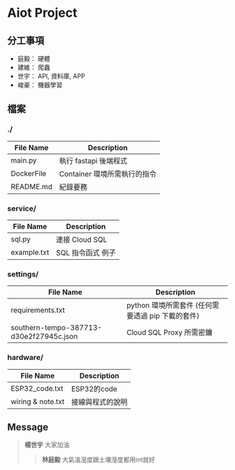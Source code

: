# Aiot Project


## 分工事項

* 庭毅： 硬體
* 建維： 爬蟲
* 世宇： API, 資料庫, APP
* 峻豪： 機器學習


## 檔案

### ./

| File Name                                  | Description                                                   |
| ------------------------------------------ | --------------------------------------------------------------|
| main.py                                    | 執行 fastapi 後端程式                                         |
| DockerFile                                 | Container 環境所需執行的指令                                   |
| README.md                                  | 紀錄要務                                                       |


### service/

| File Name                                  | Description                                                   |
| ------------------------------------------ | --------------------------------------------------------------|
| sql.py                                     | 連接 Cloud SQL                                                |
| example.txt                                | SQL 指令函式 例子                                              |


### settings/

| File Name                                  | Description                                                   |
| ------------------------------------------ | --------------------------------------------------------------|
| requirements.txt                           | python 環境所需套件 (任何需要透過 pip 下載的套件)               |
| southern-tempo-387713-d30e2f27945c.json    | Cloud SQL Proxy 所需密鑰                                       |

### hardware/

| File Name                                  | Description                                                   |
| ------------------------------------------ | --------------------------------------------------------------|
| ESP32_code.txt                             | ESP32的code                                                   |
| wiring & note.txt                          | 接線與程式的說明                                               |



## Message

> **楊世宇** 大家加油
>> **林庭毅** 大氣溫溼度跟土壤溼度都用int就好
